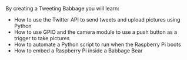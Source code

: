  By creating a Tweeting Babbage you will learn:
 
- How to use the Twitter API to send tweets and upload pictures using Python
- How to use GPIO and the camera module to use a push button as a trigger to take pictures
- How to automate a Python script to run when the Raspberry Pi boots
- How to embed a Raspberry Pi inside a Babbage Bear
